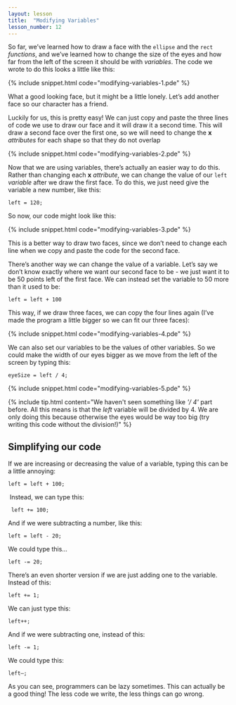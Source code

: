 ```yaml
---
layout: lesson
title:  "Modifying Variables"
lesson_number: 12
---
```


So far, we’ve learned how to draw a face with the ```ellipse``` and the ```rect``` *functions*, and we’ve learned how to change the size of the eyes and how far from the left of the screen it should be with *variables*. The code we wrote to do this looks a little like this:

{% include snippet.html code="modifying-variables-1.pde" %}

What a good looking face, but it might be a little lonely. Let’s add another face so our character has a friend.

Luckily for us, this is pretty easy! We can just copy and paste the three lines of code we use to draw our face and it will draw it a second time. This will draw a second face over the first one, so we will need to change the **x** *attributes* for each shape so that they do not overlap 

{% include snippet.html code="modifying-variables-2.pde" %}

Now that we are using variables, there’s actually an easier way to do this. Rather than changing each **x** *attribute*, we can change the value of our ```left``` *variable* after we draw the first face. To do this, we just need give the variable a new number, like this:

```left = 120;```

So now, our code might look like this:

{% include snippet.html code="modifying-variables-3.pde" %}

This is a better way to draw two faces, since we don’t need to change each line when we copy and paste the code for the second face.

There’s another way we can change the value of a variable. Let’s say we don’t know exactly where we want our second face to be - we just want it to be 50 points left of the first face. We can instead set the variable to 50 more than it used to be:

```left = left + 100```

This way, if we draw three faces, we can copy the four lines again (I’ve made the program a little bigger so we can fit our three faces):

{% include snippet.html code="modifying-variables-4.pde" %}

We can also set our variables to be the values of other variables. So we could make the width of our eyes bigger as we move from the left of the screen by typing this:

```eyeSize = left / 4;```

{% include snippet.html code="modifying-variables-5.pde" %}

{% include tip.html content="We haven't seen something like *'/ 4'* part before. All this means is that the *left* variable will be divided by 4. We are only doing this because otherwise the eyes would be way too big (try writing this code without the division!)" %}

## Simplifying our code

If we are increasing or decreasing the value of a variable, typing this can be a little annoying:

```left = left + 100;```

 Instead, we can type this:

``` left += 100;```

And if we were subtracting a number, like this:

```left = left - 20;```

We could type this...

```left -= 20;```

There’s an even shorter version if we are just adding one to the variable. Instead of this:

```left += 1;```

We can just type this:

```left++;```

And if we were subtracting one, instead of this:

```left -= 1;```

We could type this:

```left—;```

As you can see, programmers can be lazy sometimes. This can actually be a good thing! The less code we write, the less things can go wrong.

